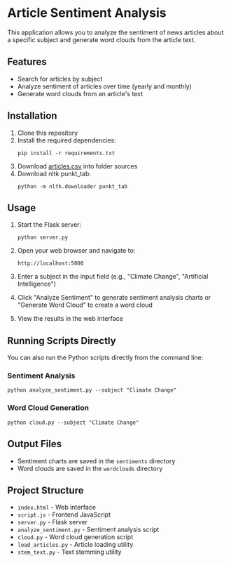 # Article Sentiment Analysis

This application allows you to analyze the sentiment of news articles about a specific subject and generate word clouds from the article text.

## Features

- Search for articles by subject
- Analyze sentiment of articles over time (yearly and monthly)
- Generate word clouds from an article's text

## Installation

1. Clone this repository
2. Install the required dependencies:
   ```
   pip install -r requirements.txt
   ```
3. Download [articles.csv](ttps://www.kaggle.com/datasets/aryansingh0909/nyt-articles-21m-2000-present) into folder sources
4. Download nltk punkt_tab:
   ```
   python -m nltk.downloader punkt_tab
   ```

## Usage

1. Start the Flask server:
   ```
   python server.py
   ```

2. Open your web browser and navigate to:
   ```
   http://localhost:5000
   ```

3. Enter a subject in the input field (e.g., "Climate Change", "Artificial Intelligence")

4. Click "Analyze Sentiment" to generate sentiment analysis charts or "Generate Word Cloud" to create a word cloud

5. View the results in the web interface

## Running Scripts Directly

You can also run the Python scripts directly from the command line:

### Sentiment Analysis

```
python analyze_sentiment.py --subject "Climate Change"
```

### Word Cloud Generation

```
python cloud.py --subject "Climate Change"
```

## Output Files

- Sentiment charts are saved in the `sentiments` directory
- Word clouds are saved in the `wordclouds` directory

## Project Structure

- `index.html` - Web interface
- `script.js` - Frontend JavaScript
- `server.py` - Flask server
- `analyze_sentiment.py` - Sentiment analysis script
- `cloud.py` - Word cloud generation script
- `load_articles.py` - Article loading utility
- `stem_text.py` - Text stemming utility